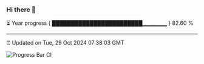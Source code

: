 ### Hi there 👋

⏳ Year progress { ████████████████████████▁▁▁▁▁▁ } 82.60 %

---

⏰ Updated on Tue, 29 Oct 2024 07:38:03 GMT

![Progress Bar CI](https://github.com/IshwaranRudhara/GIT-ACTION/workflows/Progress%20Bar%20CI/badge.svg)
